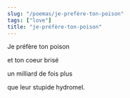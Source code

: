 ```yaml
---
slug: "/poemas/je-prefère-ton-poison"
tags: ["love"]
title: "je-préfère-ton-poison"
---
```

Je préfère ton poison

et ton coeur brisé

un milliard de fois plus

que leur stupide hydromel.
